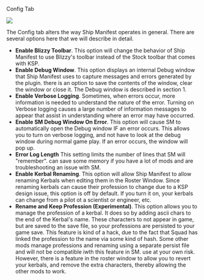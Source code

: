 Config Tab

![](http://i.imgur.com/otC1N9V.png)

The Config tab alters the way Ship Manifest operates in general.  There are several options here that we will describe in detail.

- **Enable Blizzy Toolbar**.  This option will change the behavior of Ship Manifest to use Blizzy's toolbar instead of the Stock toolbar that comes with KSP.
- **Enable Debug Window**.  This option displays an internal Debug window that Ship Manifest uses to capture messages and errors generated by the plugin.  there is an option to save the contents of the window, clear the window or close it. The Debug window is described in section 1.
- **Enable Verbose Logging**.  Sometimes, when errors occur, more information is needed to understand the nature of the error.  Turning on Verbose logging causes a large number of information messages to appear that assist in understanding where an error may have occurred.  
- **Enable SM Debug Window On Error**.  This option will cause SM to automatically open the Debug window IF an error occurs.  This allows you to turn on verbose logging, and not have to look at the debug window during normal game play.  If an error occurs, the window will pop up.
- **Error Log Length**  This setting limits the number of lines that SM will "remember".  can save some memory if you have a lot of mods and are troubleshooting an issue with SM.
- **Enable Kerbal Renaming**.  This option will allow Ship Manifest to allow renaming Kerbals when editing them in the Roster Window.  Since renaming kerbals can cause their profession to change due to a KSP design issue, this option is off by default.  If you turn it on, your kerbals can change from a pilot ot a scientist or engineer, etc.
- **Rename and Keep Profession (Experimental)**.  This option allows you to manage the profession of a kerbal.  It does so by adding ascii chars to the end of the Kerbal's name.  These characters to not appear in game, but are saved to the save file, so your professions are persisted to your game save.  This feature is kind of a hack, due to the fact that Squad has linked the profession to the name via some kind of hash.  Some other mods manage professions and renaming using a separate persist file and will not be compatible iwth this feature in SM.  use at your own risk.  However, there is a feature in the roster window to allow you to revert your kerbals, and remove the extra characters, thereby allowing the other mods to work.